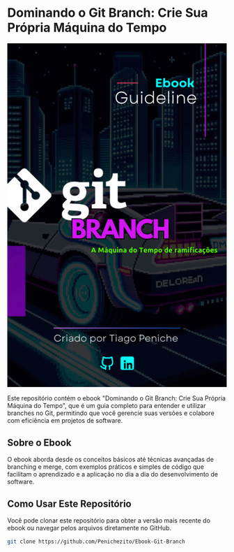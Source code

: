 # Dominando o Git Branch: Crie Sua Própria Máquina do Tempo

![](https://github.com/Penichezito/Ebook-Git-Branch/blob/main/assets/Capa%20-%20Ebook.png)

Este repositório contém o ebook "Dominando o Git Branch: Crie Sua Própria Máquina do Tempo", que é um guia completo para entender e utilizar branches no Git, permitindo que você gerencie suas versões e colabore com eficiência em projetos de software.

## Sobre o Ebook

O ebook aborda desde os conceitos básicos até técnicas avançadas de branching e merge, com exemplos práticos e simples de código que facilitam o aprendizado e a aplicação no dia a dia do desenvolvimento de software.

## Como Usar Este Repositório

Você pode clonar este repositório para obter a versão mais recente do ebook ou navegar pelos arquivos diretamente no GitHub.

```bash
git clone https://github.com/Penichezito/Ebook-Git-Branch
